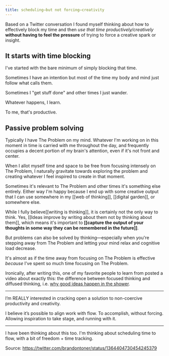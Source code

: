 ```yaml
---
title: scheduling—but not forcing—creativity
---
```

Based on a Twitter conversation I found myself thinking about how to effectively block my time and then _use that time productively/creatively_ **without having to feel the pressure** of trying to force a creative spark or insight.

## It starts with time blocking
I've started with the bare minimum of simply blocking that time.

Sometimes I have an intention but most of the time my body and mind just follow what calls them. 

Sometimes I "get stuff done" and other times I just wander. 

Whatever happens, I learn. 

To me, that's productive.

## Passive problem solving
Typically I have The Problem on my mind. Whatever I'm working on in this moment in time is carried with me throughout the day, and frequently occupies a decent portion of my brain's attention, even if it's not front and center.

When I allot myself time and space to be free from focusing intensely on The Problem, I naturally gravitate towards exploring the problem and creating whatever I feel inspired to create in that moment.

Sometimes it's relevant to The Problem and other times it's something else entirely. Either way I'm happy because I end up with some creative output that I can use somewhere in my [[web of thinking]], [[digital garden]], or somewhere else.

While I fully believe[[writing is thinking]], it is certainly not the only way to think. Yes, [[Ideas improve by writing about them not by thinking about them]], which means it's important to **[[capture the output of your thoughts in some way they can be remembered in the future]]**.

But problems can also be solved by thinking—especially when you're stepping away from The Problem and letting your mind relax and cognitive load decrease.

It's almost as if the time away from focusing on The Problem is effective _because_ I've spent so much time focusing on The Problem.

Ironically, after writing this, one of my favorite people to learn from posted a video about exactly this: the difference between focused thinking and diffused thinking, i.e. [why good ideas happen in the shower](https://www.youtube.com/watch?v=8wOgJ5NuMNY).

---
I’m REALLY interested in cracking open a solution to non-coercive productivity and creativity. 

I believe it’s possible to align work with flow. To accomplish, without forcing. Allowing inspiration to take stage, and running with it.

---
I have been thinking about this too. I'm thinking about scheduling time to flow, with a bit of freedom + time tracking.

Source: https://twitter.com/brandontoner/status/1364404730454245379